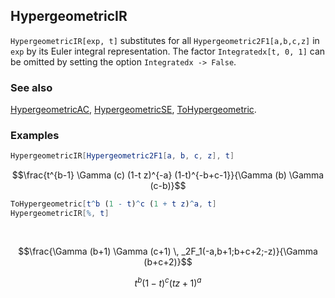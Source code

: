 ## HypergeometricIR

`HypergeometricIR[exp, t]` substitutes for all `Hypergeometric2F1[a,b,c,z]` in `exp` by its Euler integral representation. The factor `Integratedx[t, 0, 1]` can be omitted by setting the option `Integratedx -> False`.

### See also

[HypergeometricAC](HypergeometricAC), [HypergeometricSE](HypergeometricSE), [ToHypergeometric](ToHypergeometric).

### Examples

```mathematica
HypergeometricIR[Hypergeometric2F1[a, b, c, z], t]
```

$$\frac{t^{b-1} \Gamma (c) (1-t z)^{-a} (1-t)^{-b+c-1}}{\Gamma (b) \Gamma (c-b)}$$

```mathematica
ToHypergeometric[t^b (1 - t)^c (1 + t z)^a, t]
HypergeometricIR[%, t] 
  
 

```

$$\frac{\Gamma (b+1) \Gamma (c+1) \, _2F_1(-a,b+1;b+c+2;-z)}{\Gamma (b+c+2)}$$

$$t^b (1-t)^c (t z+1)^a$$
